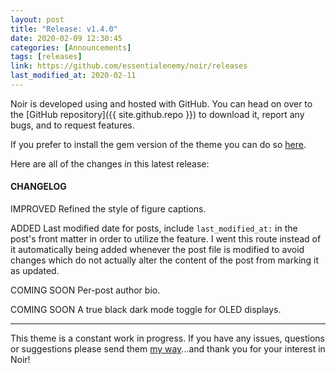 ```yaml
---
layout: post
title: "Release: v1.4.0"
date: 2020-02-09 12:30:45
categories: [Announcements]
tags: [releases]
link: https://github.com/essentialenemy/noir/releases
last_modified_at: 2020-02-11
---
```


Noir is developed using and hosted with GitHub. You can head on over to the [GitHub repository]({{ site.github.repo }}) to download it, report any bugs, and to request features.

If you prefer to install the gem version of the theme you can do so [here](https://rubygems.org/gems/noir-for-jekyll).

Here are all of the changes in this latest release:

#### CHANGELOG

<span class="improved">IMPROVED</span> Refined the style of figure captions.

<span class="added">ADDED</span> Last modified date for posts, include `last_modified_at:` in the post's front matter in order to utilize the feature. I went this route instead
of it automatically being added whenever the post file is modified to avoid changes which do not actually alter the content of the post from marking it as updated.

<span class="soon">COMING SOON</span> Per-post author bio.

<span class="soon">COMING SOON</span> A true black dark mode toggle for OLED displays.

---

This theme is a constant work in progress. If you have any issues, questions or suggestions please send them [my way](https://github.com/essentialenemy)...and thank you for your interest in Noir!
